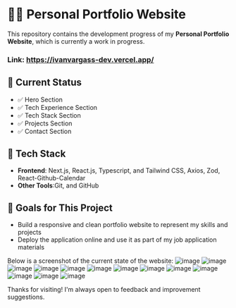 # 🧑‍💻 Personal Portfolio Website

This repository contains the development progress of my **Personal Portfolio Website**, which is currently a work in progress.
### Link: https://ivanvargass-dev.vercel.app/
## 🔨 Current Status

- ✅ Hero Section
- ✅ Tech Experience Section
- ✅ Tech Stack Section
- ✅ Projects Section
- ✅ Contact Section

## 🧰 Tech Stack

- **Frontend**: Next.js, React.js, Typescript, and Tailwind CSS, Axios, Zod, React-Github-Calendar
- **Other Tools**:Git, and GitHub

## 📌 Goals for This Project

- Build a responsive and clean portfolio website to represent my skills and projects
- Deploy the application online and use it as part of my job application materials

Below is a screenshot of the current state of the website:
![image](https://github.com/user-attachments/assets/1a46a820-eb65-49e7-acc3-298f48ec42e1)
![image](https://github.com/user-attachments/assets/4a8173fb-47f2-4dfb-942a-42fc1d087f6b)
![image](https://github.com/user-attachments/assets/718f0afa-6af2-495b-bd31-1316a9ac53e5)
![image](https://github.com/user-attachments/assets/f687eddc-95d4-4f60-a78d-1d2270508331)
![image](https://github.com/user-attachments/assets/5d163068-295b-4dba-97ed-87b43a244e4b)
![image](https://github.com/user-attachments/assets/427336a1-5e9b-4ba6-837f-a4ed17b27bc7)
![image](https://github.com/user-attachments/assets/2776a247-b568-4240-921e-f89a8994b159)
![image](https://github.com/user-attachments/assets/78a5f20e-fec2-4f83-9ab9-f74feae81acf)
![image](https://github.com/user-attachments/assets/28bd2f89-07be-4731-ad00-29100e3e3896)
![image](https://github.com/user-attachments/assets/73c17c63-4e02-4f69-b398-cfd62dee69e3)
![image](https://github.com/user-attachments/assets/9382ccfd-083d-402d-92ae-29a8aadbab82)
![image](https://github.com/user-attachments/assets/58cc6366-b690-4c12-8d62-040cb2e86a88)
![image](https://github.com/user-attachments/assets/ce34b912-3e3f-4cf5-abd2-a627ec107f72)


Thanks for visiting! I'm always open to feedback and improvement suggestions.
